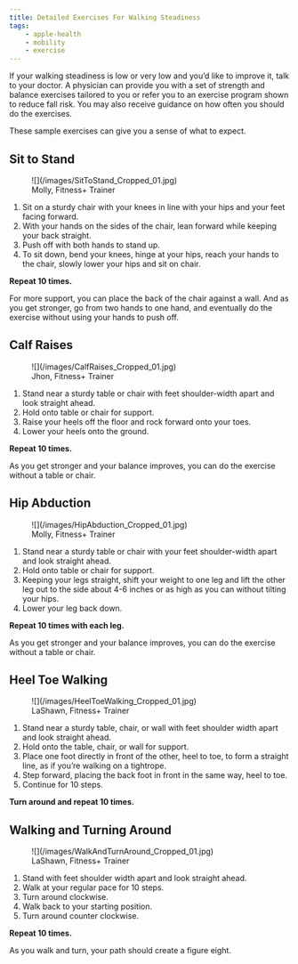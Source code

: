 ```yaml
---
title: Detailed Exercises For Walking Steadiness
tags:
    - apple-health
    - mobility
    - exercise
---
```


If your walking steadiness is low or very low and you’d like to improve it, talk to your doctor. A physician can provide you with
a set of strength and balance exercises tailored to you or refer you to an exercise program shown to reduce fall risk. You may also
receive guidance on how often you should do the exercises.

These sample exercises can give you a sense of what to expect.

## Sit to Stand

<figure>
![](/images/SitToStand_Cropped_01.jpg)
<figcaption className="figure-caption text-start">Molly, Fitness+ Trainer</figcaption>
</figure>

1. Sit on a sturdy chair with your knees in line with your hips and your feet facing forward.
2. With your hands on the sides of the chair, lean forward while keeping your back straight.
3. Push off with both hands to stand up.
4. To sit down, bend your knees, hinge at your hips, reach your hands to the chair, slowly lower your
   hips and sit on chair.

**Repeat 10 times.**

For more support, you can place the back of the chair against a wall. And as you get stronger, go
from two hands to one hand, and eventually do the exercise without using your hands to push off.

## Calf Raises

<figure>
![](/images/CalfRaises_Cropped_01.jpg)
<figcaption className="figure-caption text-start">Jhon, Fitness+ Trainer</figcaption>
</figure>

1. Stand near a sturdy table or chair with feet shoulder-width apart and look straight ahead.
2. Hold onto table or chair for support.
3. Raise your heels off the floor and rock forward onto your toes.
4. Lower your heels onto the ground.

**Repeat 10 times.**

As you get stronger and your balance improves, you can do the exercise without a table or chair.

## Hip Abduction

<figure>
![](/images/HipAbduction_Cropped_01.jpg)
<figcaption className="figure-caption text-start">Molly, Fitness+ Trainer</figcaption>
</figure>

1. Stand near a sturdy table or chair with your feet shoulder-width apart and look straight ahead.
2. Hold onto table or chair for support.
3. Keeping your legs straight, shift your weight to one leg and lift the other leg out to the side
about 4-6 inches or as high as you can without tilting your hips.
4. Lower your leg back down.

**Repeat 10 times with each leg.**

As you get stronger and your balance improves, you can do the exercise without a table or chair.

## Heel Toe Walking

<figure>
![](/images/HeelToeWalking_Cropped_01.jpg)
<figcaption className="figure-caption text-start">LaShawn, Fitness+ Trainer</figcaption>
</figure>

1. Stand near a sturdy table, chair, or wall with feet shoulder width apart and look straight ahead.
2. Hold onto the table, chair, or wall for support.
3. Place one foot directly in front of the other, heel to toe, to form a straight line, as if you’re walking
on a tightrope.
4. Step forward, placing the back foot in front in the same way, heel to toe.
5. Continue for 10 steps.

**Turn around and repeat 10 times.**

## Walking and Turning Around

<figure>
![](/images/WalkAndTurnAround_Cropped_01.jpg)
<figcaption className="figure-caption text-start">LaShawn, Fitness+ Trainer</figcaption>
</figure>

1. Stand with feet shoulder width apart and look straight ahead.
2. Walk at your regular pace for 10 steps.
3. Turn around clockwise.
4. Walk back to your starting position.
5. Turn around counter clockwise.

**Repeat 10 times.**

As you walk and turn, your path should create a figure eight.